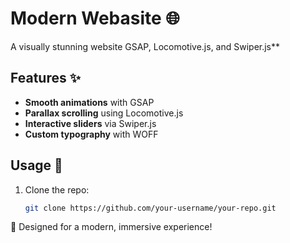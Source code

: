 # Modern Webasite 🌐

A visually stunning website GSAP, Locomotive.js, and Swiper.js**

## Features ✨
- **Smooth animations** with GSAP  
- **Parallax scrolling** using Locomotive.js  
- **Interactive sliders** via Swiper.js  
- **Custom typography** with WOFF  

## Usage 🚀
1. Clone the repo:  
   ```bash
   git clone https://github.com/your-username/your-repo.git

🎨 Designed for a modern, immersive experience!
